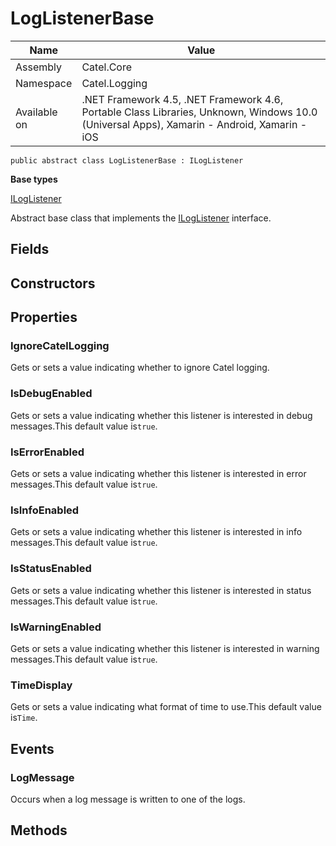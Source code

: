 

# LogListenerBase

Name|Value
---|---
Assembly|Catel.Core
Namespace|Catel.Logging
Available on|.NET Framework 4.5, .NET Framework 4.6, Portable Class Libraries, Unknown, Windows 10.0 (Universal Apps), Xamarin - Android, Xamarin - iOS

```
public abstract class LogListenerBase : ILogListener
```

**Base types**

[ILogListener](/Catel.Core\Catel\Logging\ILogListener.md)


Abstract base class that implements the [ILogListener](#) interface.



## Fields

## Constructors

## Properties

### IgnoreCatelLogging

Gets or sets a value indicating whether to ignore Catel logging.



### IsDebugEnabled

Gets or sets a value indicating whether this listener is interested in debug messages.This default value is`true`.



### IsErrorEnabled

Gets or sets a value indicating whether this listener is interested in error messages.This default value is`true`.



### IsInfoEnabled

Gets or sets a value indicating whether this listener is interested in info messages.This default value is`true`.



### IsStatusEnabled

Gets or sets a value indicating whether this listener is interested in status messages.This default value is`true`.



### IsWarningEnabled

Gets or sets a value indicating whether this listener is interested in warning messages.This default value is`true`.



### TimeDisplay

Gets or sets a value indicating what format of time to use.This default value is`Time`.



## Events

### LogMessage

Occurs when a log message is written to one of the logs.



## Methods

